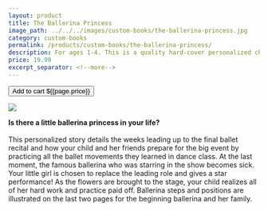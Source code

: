 ```yaml
---
layout: product
title: The Ballerina Princess
image_path: ../../../images/custom-books/the-ballerina-princess.jpg
category: custom-books
permalink: /products/custom-books/the-ballerina-princess/
description: For ages 1-4. This is a quality hard-cover personalized children's book. Washable hard covers. Fully illustrated color pages. 36 pages.
price: 19.99
excerpt_separator: <!--more-->
---
```


<button class="bg-blue-500 hover:bg-blue-700 text-white font-bold my-2 py-2 px-4 rounded w-full snipcart-add-item" 
data-item-id="the-ballerina-princess" 
data-item-price="19.99"
data-item-url="https://www.karenix.com/shop"
data-item-description="{{ page.description }}"
data-item-image="{{page.image_path}}"
data-item-name="{{page.title}}"
data-item-custom1-name="Whose child was invited to recital?"
data-item-custom2-name="Ballet Teacher Name (optional)"
data-item-custom10-name="Age (optional)"
data-item-custom11-name="First Name"
data-item-custom12-name="Last Name"
data-item-custom13-name="Middle Name (optional)"
data-item-custom14-name="Use Nickname (optional)"
data-item-custom15-name="Hometown"
data-item-custom16-name="Friends"
data-item-custom17-name="Dedication (with love from)"
data-item-custom18-name="Book From (Mom & Dad"
data-item-custom19-name="Date of Gift"
data-item-custom20-name="Gender"
data-item-custom20-options="Girl"
data-item-custom21-name="Version"
data-item-custom21-options="Ethnic"
data-item-categories="books|children">
Add to cart ${{page.price}}
</button>

<!--more-->

<div class="flex flex-wrap">
  <div class="w-64 p-4 h-auto">
    <a data-fancybox="gallery" href="{{ page.image_path }}"><img src="{{ page.image_path }}"></a>
  </div>
  <div class="sm:flex-1">
    <p class="p-4 text-gray-700">
      <strong>
        Is there a little ballerina princess in your life?
      </strong>
      <br><br>
      This personalized story details the weeks leading up to the final ballet recital and how your child and her
      friends prepare for the big event by practicing all the ballet movements they learned in dance class. At the last
      moment, the famous ballerina who was starring in the show becomes sick.
      Your little girl is chosen to replace the leading role and gives a star performance! As the flowers are brought to
      the stage, your child realizes all of her hard work and practice paid off.
      Ballerina steps and positions are illustrated on the last two pages for the beginning ballerina and her family.
    </p>
  </div>
</div>